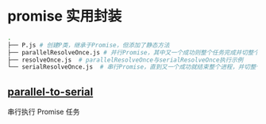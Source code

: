 # promise 实用封装

```bash
.
├── P.js # 创建P类，继承于Promise，但添加了静态方法
├── parallelResolveOnce.js # 并行Promise，其中又一个成功则整个任务完成并切整个任务成功
├── resolveOnce.js  # parallelResolveOnce与serialResolveOnce执行示例
└── serialResolveOnce.js  # 串行Promise，直到又一个成功就结束整个进程，并切整个任务成功
```

## [parallel-to-serial](https://github.com/nashaofu/parallel-to-serial)

串行执行 Promise 任务
